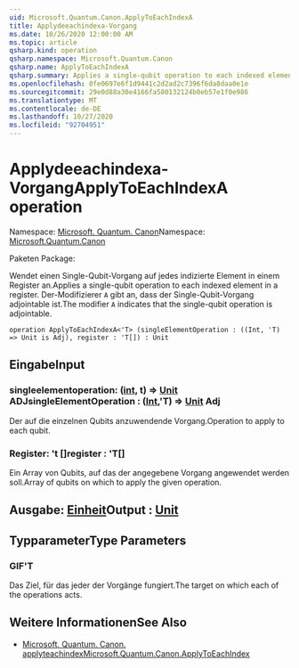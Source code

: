 ```yaml
---
uid: Microsoft.Quantum.Canon.ApplyToEachIndexA
title: Applydeeachindexa-Vorgang
ms.date: 10/26/2020 12:00:00 AM
ms.topic: article
qsharp.kind: operation
qsharp.namespace: Microsoft.Quantum.Canon
qsharp.name: ApplyToEachIndexA
qsharp.summary: Applies a single-qubit operation to each indexed element in a register. The modifier `A` indicates that the single-qubit operation is adjointable.
ms.openlocfilehash: 0fe0697e6f1d9441c2d2ad2c7396f6da8daa0e1e
ms.sourcegitcommit: 29e0d88a30e4166fa580132124b0eb57e1f0e986
ms.translationtype: MT
ms.contentlocale: de-DE
ms.lasthandoff: 10/27/2020
ms.locfileid: "92704951"
---
```

# <a name="applytoeachindexa-operation"></a><span data-ttu-id="58d55-102">Applydeeachindexa-Vorgang</span><span class="sxs-lookup"><span data-stu-id="58d55-102">ApplyToEachIndexA operation</span></span>

<span data-ttu-id="58d55-103">Namespace: [Microsoft. Quantum. Canon](xref:Microsoft.Quantum.Canon)</span><span class="sxs-lookup"><span data-stu-id="58d55-103">Namespace: [Microsoft.Quantum.Canon](xref:Microsoft.Quantum.Canon)</span></span>

<span data-ttu-id="58d55-104">Paketen [](https://nuget.org/packages/)</span><span class="sxs-lookup"><span data-stu-id="58d55-104">Package: [](https://nuget.org/packages/)</span></span>


<span data-ttu-id="58d55-105">Wendet einen Single-Qubit-Vorgang auf jedes indizierte Element in einem Register an.</span><span class="sxs-lookup"><span data-stu-id="58d55-105">Applies a single-qubit operation to each indexed element in a register.</span></span>
<span data-ttu-id="58d55-106">Der-Modifizierer `A` gibt an, dass der Single-Qubit-Vorgang adjointable ist.</span><span class="sxs-lookup"><span data-stu-id="58d55-106">The modifier `A` indicates that the single-qubit operation is adjointable.</span></span>

```qsharp
operation ApplyToEachIndexA<'T> (singleElementOperation : ((Int, 'T) => Unit is Adj), register : 'T[]) : Unit
```


## <a name="input"></a><span data-ttu-id="58d55-107">Eingabe</span><span class="sxs-lookup"><span data-stu-id="58d55-107">Input</span></span>

### <a name="singleelementoperation--intt--unit-adj"></a><span data-ttu-id="58d55-108">singleelementoperation: ([int](xref:microsoft.quantum.lang-ref.int), t) => [Unit](xref:microsoft.quantum.lang-ref.unit) ADJ</span><span class="sxs-lookup"><span data-stu-id="58d55-108">singleElementOperation : ([Int](xref:microsoft.quantum.lang-ref.int),'T) => [Unit](xref:microsoft.quantum.lang-ref.unit) Adj</span></span>

<span data-ttu-id="58d55-109">Der auf die einzelnen Qubits anzuwendende Vorgang.</span><span class="sxs-lookup"><span data-stu-id="58d55-109">Operation to apply to each qubit.</span></span>


### <a name="register--t"></a><span data-ttu-id="58d55-110">Register: 't []</span><span class="sxs-lookup"><span data-stu-id="58d55-110">register : 'T[]</span></span>

<span data-ttu-id="58d55-111">Ein Array von Qubits, auf das der angegebene Vorgang angewendet werden soll.</span><span class="sxs-lookup"><span data-stu-id="58d55-111">Array of qubits on which to apply the given operation.</span></span>



## <a name="output--unit"></a><span data-ttu-id="58d55-112">Ausgabe: [Einheit](xref:microsoft.quantum.lang-ref.unit)</span><span class="sxs-lookup"><span data-stu-id="58d55-112">Output : [Unit](xref:microsoft.quantum.lang-ref.unit)</span></span>



## <a name="type-parameters"></a><span data-ttu-id="58d55-113">Typparameter</span><span class="sxs-lookup"><span data-stu-id="58d55-113">Type Parameters</span></span>

### <a name="t"></a><span data-ttu-id="58d55-114">GIF</span><span class="sxs-lookup"><span data-stu-id="58d55-114">'T</span></span>

<span data-ttu-id="58d55-115">Das Ziel, für das jeder der Vorgänge fungiert.</span><span class="sxs-lookup"><span data-stu-id="58d55-115">The target on which each of the operations acts.</span></span>

## <a name="see-also"></a><span data-ttu-id="58d55-116">Weitere Informationen</span><span class="sxs-lookup"><span data-stu-id="58d55-116">See Also</span></span>

- [<span data-ttu-id="58d55-117">Microsoft. Quantum. Canon. applyteachindex</span><span class="sxs-lookup"><span data-stu-id="58d55-117">Microsoft.Quantum.Canon.ApplyToEachIndex</span></span>](xref:Microsoft.Quantum.Canon.ApplyToEachIndex)